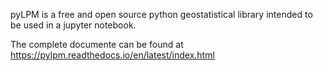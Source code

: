  
pyLPM is a free and open source python geostatistical library intended to be used in a jupyter notebook.

The complete documente can be found at https://pylpm.readthedocs.io/en/latest/index.html